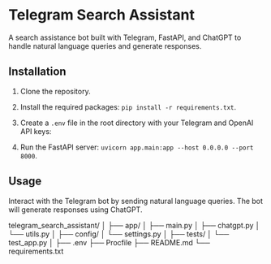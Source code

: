 # Telegram Search Assistant

A search assistance bot built with Telegram, FastAPI, and ChatGPT to handle natural language queries and generate responses.

## Installation

1. Clone the repository.
2. Install the required packages: `pip install -r requirements.txt`.
3. Create a `.env` file in the root directory with your Telegram and OpenAI API keys:

4. Run the FastAPI server: `uvicorn app.main:app --host 0.0.0.0 --port 8000`.

## Usage

Interact with the Telegram bot by sending natural language queries. The bot will generate responses using ChatGPT.



telegram_search_assistant/
│
├── app/
│   ├── main.py
│   ├── chatgpt.py
│   └── utils.py
│
├── config/
│   └── settings.py
│
├── tests/
│   └── test_app.py
│
├── .env
├── Procfile
├── README.md
└── requirements.txt



